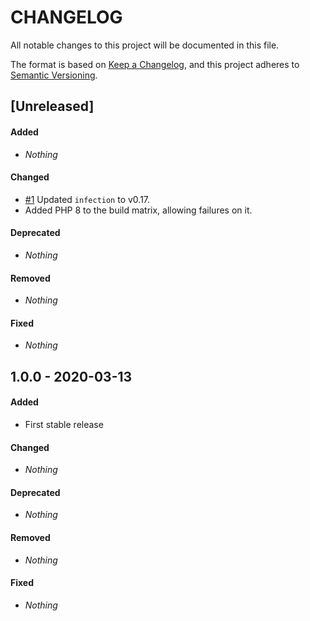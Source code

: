 # CHANGELOG

All notable changes to this project will be documented in this file.

The format is based on [Keep a Changelog](https://keepachangelog.com), and this project adheres to [Semantic Versioning](https://semver.org).

## [Unreleased]

#### Added

* *Nothing*

#### Changed

* [#1](https://github.com/shlinkio/shlink-config/issues/1) Updated `infection` to v0.17.
* Added PHP 8 to the build matrix, allowing failures on it.

#### Deprecated

* *Nothing*

#### Removed

* *Nothing*

#### Fixed

* *Nothing*


## 1.0.0 - 2020-03-13

#### Added

* First stable release

#### Changed

* *Nothing*

#### Deprecated

* *Nothing*

#### Removed

* *Nothing*

#### Fixed

* *Nothing*
